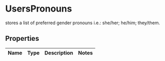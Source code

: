 

# UsersPronouns

stores a list of preferred gender pronouns i.e.: she/her; he/him; they/them.

## Properties

| Name | Type | Description | Notes |
|------------ | ------------- | ------------- | -------------|



